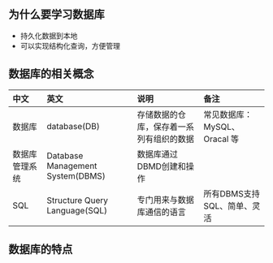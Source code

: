 ## 为什么要学习数据库

* 持久化数据到本地
* 可以实现结构化查询，方便管理

## 数据库的相关概念

| 中文           | 英文                             | 说明                                     | 备注                         |
| :------------- | :------------------------------- | :--------------------------------------- | :--------------------------- |
| 数据库         | database(DB)                     | 存储数据的仓库，保存着一系列有组织的数据 | 常见数据库：MySQL、Oracal 等 |
| 数据库管理系统 | Database Management System(DBMS) | 数据库通过DBMD创建和操作                 |                              |
| SQL            | Structure Query Language(SQL)    | 专门用来与数据库通信的语言               | 所有DBMS支持SQL、简单、灵活  |

## 数据库的特点